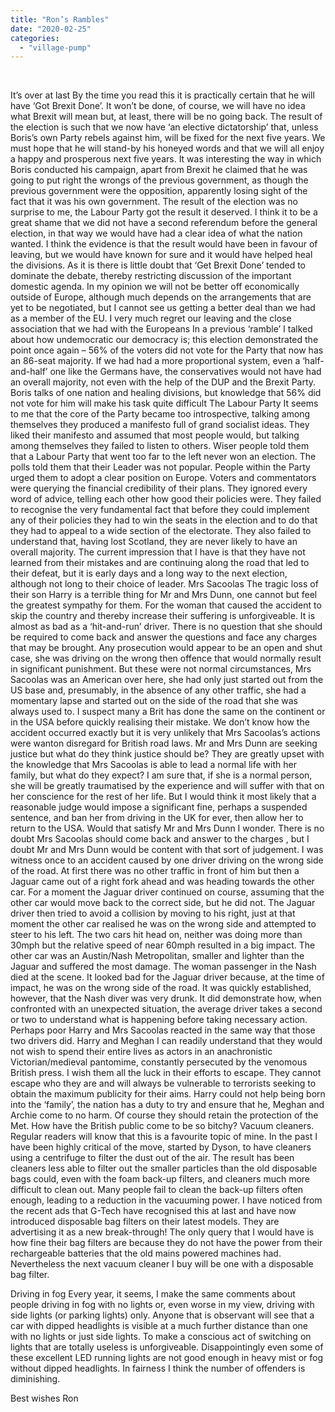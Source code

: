 ```yaml
---
title: "Ron’s Rambles"
date: "2020-02-25"
categories: 
  - "village-pump"
---
```


 

It’s over at last By the time you read this it is practically certain that he will have ‘Got Brexit Done’. It won’t be done, of course, we will have no idea what Brexit will mean but, at least, there will be no going back. The result of the election is such that we now have ‘an elective dictatorship’ that, unless Boris’s own Party rebels against him, will be fixed for the next five years. We must hope that he will stand-by his honeyed words and that we will all enjoy a happy and prosperous next five years. It was interesting the way in which Boris conducted his campaign, apart from Brexit he claimed that he was going to put right the wrongs of the previous government, as though the previous government were the opposition, apparently losing sight of the fact that it was his own government. The result of the election was no surprise to me, the Labour Party got the result it deserved. I think it to be a great shame that we did not have a second referendum before the general election, in that way we would have had a clear idea of what the nation wanted. I think the evidence is that the result would have been in favour of leaving, but we would have known for sure and it would have helped heal the divisions. As it is there is little doubt that ‘Get Brexit Done’ tended to dominate the debate, thereby restricting discussion of the important domestic agenda. In my opinion we will not be better off economically outside of Europe, although much depends on the arrangements that are yet to be negotiated, but I cannot see us getting a better deal than we had as a member of the EU. I very much regret our leaving and the close association that we had with the Europeans In a previous ‘ramble’ I talked about how undemocratic our democracy is; this election demonstrated the point once again – 56% of the voters did not vote for the Party that now has an 86-seat majority. If we had had a more proportional system, even a ‘half-and-half’ one like the Germans have, the conservatives would not have had an overall majority, not even with the help of the DUP and the Brexit Party. Boris talks of one nation and healing divisions, but knowledge that 56% did not vote for him will make his task quite difficult The Labour Party It seems to me that the core of the Party became too introspective, talking among themselves they produced a manifesto full of grand socialist ideas. They liked their manifesto and assumed that most people would, but talking among themselves they failed to listen to others. Wiser people told them that a Labour Party that went too far to the left never won an election. The polls told them that their Leader was not popular. People within the Party urged them to adopt a clear position on Europe. Voters and commentators were querying the financial credibility of their plans. They ignored every word of advice, telling each other how good their policies were. They failed to recognise the very fundamental fact that before they could implement any of their policies they had to win the seats in the election and to do that they had to appeal to a wide section of the electorate. They also failed to understand that, having lost Scotland, they are never likely to have an overall majority. The current impression that I have is that they have not learned from their mistakes and are continuing along the road that led to their defeat, but it is early days and a long way to the next election, although not long to their choice of leader. Mrs Sacoolas The tragic loss of their son Harry is a terrible thing for Mr and Mrs Dunn, one cannot but feel the greatest sympathy for them. For the woman that caused the accident to skip the country and thereby increase their suffering is unforgiveable. It is almost as bad as a ‘hit-and-run’ driver. There is no question that she should be required to come back and answer the questions and face any charges that may be brought. Any prosecution would appear to be an open and shut case, she was driving on the wrong then offence that would normally result in significant punishment. But these were not normal circumstances, Mrs Sacoolas was an American over here, she had only just started out from the US base and, presumably, in the absence of any other traffic, she had a momentary lapse and started out on the side of the road that she was always used to. I suspect many a Brit has done the same on the continent or in the USA before quickly realising their mistake. We don’t know how the accident occurred exactly but it is very unlikely that Mrs Sacoolas’s actions were wanton disregard for British road laws. Mr and Mrs Dunn are seeking justice but what do they think justice should be? They are greatly upset with the knowledge that Mrs Sacoolas is able to lead a normal life with her family, but what do they expect? I am sure that, if she is a normal person, she will be greatly traumatised by the experience and will suffer with that on her conscience for the rest of her life. But I would think it most likely that a reasonable judge would impose a significant fine, perhaps a suspended sentence, and ban her from driving in the UK for ever, then allow her to return to the USA. Would that satisfy Mr and Mrs Dunn I wonder. There is no doubt Mrs Sacoolas should come back and answer to the charges , but I doubt Mr and Mrs Dunn would be content with that sort of judgement. I was witness once to an accident caused by one driver driving on the wrong side of the road. At first there was no other traffic in front of him but then a Jaguar came out of a right fork ahead and was heading towards the other car. For a moment the Jaguar driver continued on course, assuming that the other car would move back to the correct side, but he did not. The Jaguar driver then tried to avoid a collision by moving to his right, just at that moment the other car realised he was on the wrong side and attempted to steer to his left. The two cars hit head on, neither was doing more than 30mph but the relative speed of near 60mph resulted in a big impact. The other car was an Austin/Nash Metropolitan, smaller and lighter than the Jaguar and suffered the most damage. The woman passenger in the Nash died at the scene. It looked bad for the Jaguar driver because, at the time of impact, he was on the wrong side of the road. It was quickly established, however, that the Nash diver was very drunk. It did demonstrate how, when confronted with an unexpected situation, the average driver takes a second or two to understand what is happening before taking necessary action. Perhaps poor Harry and Mrs Sacoolas reacted in the same way that those two drivers did. Harry and Meghan I can readily understand that they would not wish to spend their entire lives as actors in an anachronistic Victorian/medieval pantomime, constantly persecuted by the venomous British press. I wish them all the luck in their efforts to escape. They cannot escape who they are and will always be vulnerable to terrorists seeking to obtain the maximum publicity for their aims. Harry could not help being born into the ‘family’, the nation has a duty to try and ensure that he, Meghan and Archie come to no harm. Of course they should retain the protection of the Met. How have the British public come to be so bitchy? Vacuum cleaners. Regular readers will know that this is a favourite topic of mine. In the past I have been highly critical of the move, started by Dyson, to have cleaners using a centrifuge to filter the dust out of the air. The result has been cleaners less able to filter out the smaller particles than the old disposable bags could, even with the foam back-up filters, and cleaners much more difficult to clean out. Many people fail to clean the back-up filters often enough, leading to a reduction in the vacuuming power. I have noticed from the recent ads that G-Tech have recognised this at last and have now introduced disposable bag filters on their latest models. They are advertising it as a new break-through! The only query that I would have is how fine their bag filters are because they do not have the power from their rechargeable batteries that the old mains powered machines had. Nevertheless the next vacuum cleaner I buy will be one with a disposable bag filter.

Driving in fog Every year, it seems, I make the same comments about people driving in fog with no lights or, even worse in my view, driving with side lights (or parking lights) only. Anyone that is observant will see that a car with dipped headlights is visible at a much further distance than one with no lights or just side lights. To make a conscious act of switching on lights that are totally useless is unforgiveable. Disappointingly even some of these excellent LED running lights are not good enough in heavy mist or fog without dipped headlights. In fairness I think the number of offenders is diminishing.

Best wishes Ron
